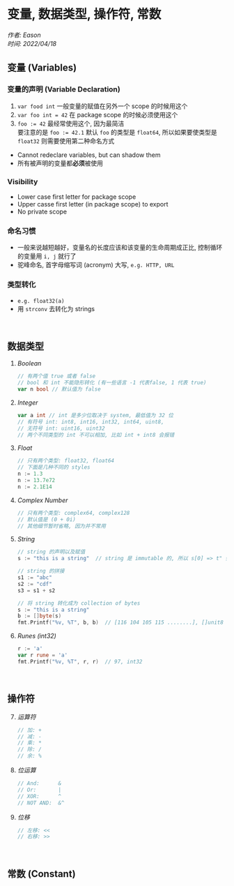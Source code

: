 # 变量, 数据类型, 操作符, 常数
*作者: Eason* <br>
*时间: 2022/04/18*

## 变量 (Variables)
### 变量的声明 (Variable Declaration)
1. ```var food int``` 一般变量的赋值在另外一个 scope 的时候用这个
2. ```var foo int = 42``` 在 package scope 的时候必须使用这个
3. ```foo := 42``` 最经常使用这个, 因为最简洁 <br>
    要注意的是 ```foo := 42.1``` 默认 ```foo``` 的类型是 ```float64```, 所以如果要使类型是 ```float32``` 则需要使用第二种命名方式

- Cannot redeclare variables, but can shadow them
- 所有被声明的变量都**必须**被使用

### Visibility
- Lower case first letter for package scope
- Upper casse first letter (in package scope) to export
- No private scope

### 命名习惯
- 一般来说越短越好，变量名的长度应该和该变量的生命周期成正比, 控制循环的变量用 ```i, j``` 就行了
- 驼峰命名, 首字母缩写词 (acronym) 大写, ```e.g. HTTP, URL```

### 类型转化
- ```e.g. float32(a)```
- 用 ```strconv``` 去转化为 strings

<br>

## 数据类型
1. *Boolean*
    ```go
    // 有两个值 true 或者 false
    // bool 和 int 不能隐形转化 (有一些语言 -1 代表false, 1 代表 true)
    var n bool // 默认值为 false
    ```
2. *Integer*
    ```go
    var a int // int 是多少位取决于 system, 最低值为 32 位
    // 有符号 int: int8, int16, int32, int64, uint8, 
    // 无符号 int: uint16, uint32
    // 两个不同类型的 int 不可以相加, 比如 int + int8 会报错
    ```
3. *Float*
    ```go
    // 只有两个类型: float32, float64
    // 下面是几种不同的 styles
    n := 1.3
    n := 13.7e72
    n := 2.1E14
    ```
4. *Complex Number*
    ```go
    // 只有两个类型: complex64, complex128
    // 默认值是 (0 + 0i)
    // 其他细节暂时省略, 因为并不常用
    ```
5. *String*
    ```go
    // string 的声明以及赋值
    s := "this is a string"  // string 是 immutable 的, 所以 s[0] => t" 会报错
    
    // string 的拼接
    s1 := "abc"
    s2 := "cdf"
    s3 = s1 + s2
    
    // 将 string 转化成为 collection of bytes
    s := "this is a string"
    b := []byte(s)
    fmt.Printf("%v, %T", b, b)  // [116 104 105 115 ........], []unit8
    ```
6. *Runes (int32)*
    ```go
    r := 'a' 
    var r rune = 'a'
    fmt.Printf("%v, %T", r, r)  // 97, int32
    ```
<br>

## 操作符
7. *运算符*
    ```go
    // 加: +
    // 减: -
    // 乘: *
    // 除: /
    // 余: %
    ```
9. *位运算*
    ```go
    // And:      &
    // Or:       |
    // XOR:      ^
    // NOT AND:  &^
    ```
11. *位移*
    ```go
    // 左移: << 
    // 右移: >> 

<br>

## 常数 (Constant)
